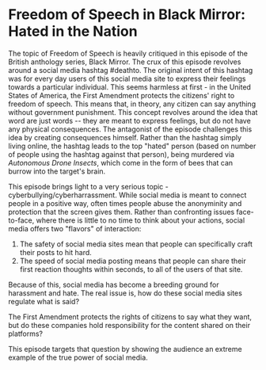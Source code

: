 # Freedom of Speech in Black Mirror: Hated in the Nation
The topic of Freedom of Speech is heavily critiqued in this episode of the British anthology series, Black Mirror.
The crux of this episode revolves around a social media hashtag #deathto. The original intent of this hashtag
was for every day users of this social media site to express their feelings towards a particular individual.
This seems harmless at first - in the United States of America, the First Amendment protects the citizens' right to freedom of speech.
This means that, in theory, any citizen can say anything without government punishment. 
This concept revolves around the idea that word are just words -- they are meant to express feelings, but do not have any physical consequences.
The antagonist of the episode challenges this idea by creating consequences himself. Rather than the hashtag simply living online,
the hashtag leads to the top "hated" person (based on number of people using the hashtag against that person), being murdered via *Autonomous Drone Insects*,
which come in the form of bees that can burrow into the target's brain. 

This episode brings light to a very serious topic - cyberbullying/cyberharrassment. While social media is meant to connect people in a positive way,
often times people abuse the anonyminity and protection that the screen gives them. Rather than confronting issues face-to-face, where there is little to no time
to think about your actions, social media offers two "flavors" of interaction:

1. The safety of social media sites mean that people can specifically craft their posts to hit hard.
2. The speed of social media posting means that people can share their first reaction thoughts within seconds, to all of the users of that site.

Because of this, social media has become a breeding ground for harassment and hate. The real issue is, how do these social media sites regulate what is said?

The First Amendment protects the rights of citizens to say what they want, but do these companies hold responsibility for the content shared on their platforms?

This episode targets that question by showing the audience an extreme example of the true power of social media.
